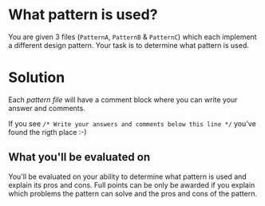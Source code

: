 # What pattern is used?

You are given 3 files (`PatternA`, `PatternB` & `PatternC`) which each implement a different design pattern.
Your task is to determine what pattern is used.

# Solution

Each _pattern file_ will have a comment block where you can write your answer and comments.

If you see `/* Write your answers and comments below this line */` you've found the rigth place :-)

## What you'll be evaluated on
You'll be evaluated on your ability to determine what pattern is used and explain its pros and cons.
Full points can be only be awarded if you explain which problems the pattern can solve and the pros and cons of the pattern.
